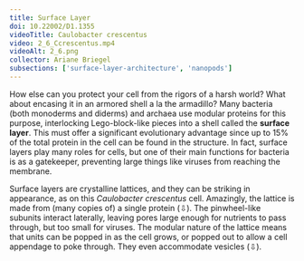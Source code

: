 ```yaml
---
title: Surface Layer
doi: 10.22002/D1.1355
videoTitle: Caulobacter crescentus
video: 2_6_Ccrescentus.mp4
videoAlt: 2_6.png
collector: Ariane Briegel
subsections: ['surface-layer-architecture', 'nanopods']
---
```


How else can you protect your cell from the rigors of a harsh world? What about encasing it in an armored shell a la the armadillo? Many bacteria (both monoderms and diderms) and archaea use modular proteins for this purpose, interlocking Lego-block-like pieces into a shell called the **surface layer**. This must offer a significant evolutionary advantage since up to 15% of the total protein in the cell can be found in the structure. In fact, surface layers play many roles for cells, but one of their main functions for bacteria is as a gatekeeper, preventing large things like viruses from reaching the membrane.

Surface layers are crystalline lattices, and they can be striking in appearance, as on this *Caulobacter crescentus* cell. Amazingly, the lattice is made from (many copies of) a single protein (⇩). The pinwheel-like subunits interact laterally, leaving pores large enough for nutrients to pass through, but too small for viruses. The modular nature of the lattice means that units can be popped in as the cell grows, or popped out to allow a cell appendage to poke through. They even accommodate vesicles (⇩).

